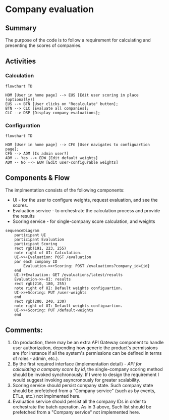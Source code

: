 # Company evaluation

## Summary

The purpose of the code is to follow a requirement for calculating and presenting the scores of companies.

## Activities

### Calculation

```mermain
flowchart TD

HOM [User in home page] --> EUS [Edit user scoring in place (optionally)]
EUS --> BTN [User clicks on "Recalculate" button];
BTN --> CLC [Evaluate all companies];
CLC --> DSP [Display company evaluations];
```

### Configuration

```mermain
flowchart TD

HOM [User in home page] --> CFG [User navigates to configuartion page];
CFG --> ADM [Is admin user?]
ADM -- Yes --> EDW [Edit default weights]
ADM -- No --> EUW [Edit user-configurable weights]
```

## Components & Flow

The implmentation consists of the following components:

* UI - for the user to configure weights, request evaluation, and see the scores.
* Evaluation service - to orchestrate the calculation process and provide the results
* Scoring service - for single-company score calculation, and weights

```mermain
sequenceDiagram
    participant UI
    participant Evaluation
    participant Scoring
    rect rgb(191, 223, 255)
    note right of UI: Calculation.
    UI->>+Evaluation: POST /evaluation
    par each company ID
        Evaluation->>+Scoring: POST /evaluations?company_id={id}
    end
    UI-)+Evaluation: GET /evaluations/latest/results
    Evaluation->>-UI: results
    rect rgb(210, 180, 255)
    note right of UI: Default weights configuartion.
    UI->>+Scoring: PUT /user-weights
    end
    rect rgb(200, 240, 230)
    note right of UI: Default weights configuartion.
    UI->>+Scoring: PUT /default-weights
    end
```

## Comments:

1. On production, there may be an extra API Gateway component to handle user authorization, depending how generic the product's permissions are (for instance if all the system's permissions can be defined in terms of roles - admin, etc.).
2. By the first required interface (implementation detail) - *API for calculating a company score by id*, the single-company scoring method should be invoked synchronously. If I were to design the requirement I would suggest invoking asyncronously for greater scalability.
3. Scoring service should persist company state. Such company state should be prefetched from a "Company service" (such as by events, ETLs, etc.) not implmented here.
4. Evaluation service should persist all the company IDs in order to orchestrate the batch operation. As in 3 above, Such list should be prefetched from a "Company service" not implemented here.